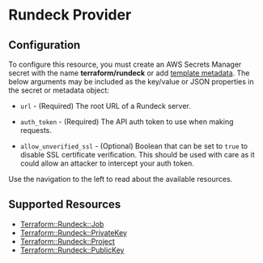 # Rundeck Provider

## Configuration

To configure this resource, you must create an AWS Secrets Manager secret with the name **terraform/rundeck** or add [template metadata](https://github.com/iann0036/tf-cfn-provider/blob/master/examples/metadata.yaml). The below arguments may be included as the key/value or JSON properties in the secret or metadata object:

* ``url`` - (Required) The root URL of a Rundeck server.

* ``auth_token`` - (Required) The API auth token to use when making requests.

* ``allow_unverified_ssl`` - (Optional) Boolean that can be set to ``true`` to disable SSL
  certificate verification. This should be used with care as it could allow an attacker to
  intercept your auth token.

Use the navigation to the left to read about the available resources.


## Supported Resources

* [Terraform::Rundeck::Job](Job.md)
* [Terraform::Rundeck::PrivateKey](PrivateKey.md)
* [Terraform::Rundeck::Project](Project.md)
* [Terraform::Rundeck::PublicKey](PublicKey.md)